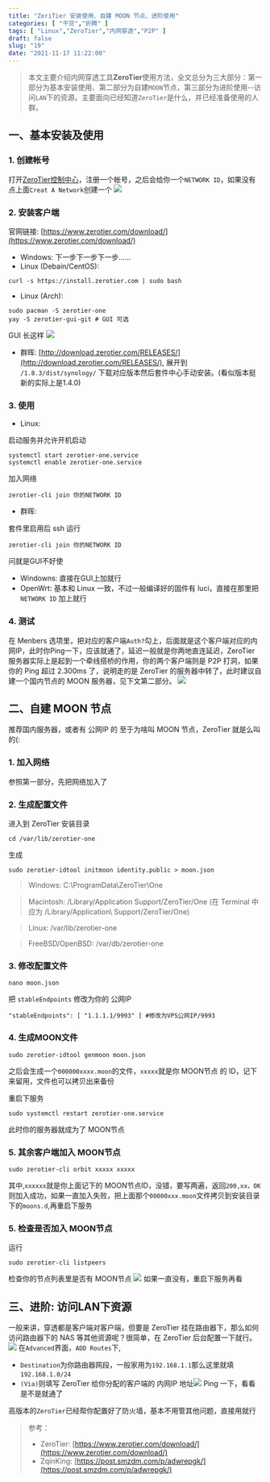 ```yaml
---
title: "ZeriTier 安装使用、自建 MOON 节点、进阶使用"
categories: [ "干货","折腾" ]
tags: [ "Linux","ZeroTier","内网穿透","P2P" ]
draft: false
slug: "19"
date: "2021-11-17 11:22:00"
---
```


> 本文主要介绍内网穿透工具**ZeroTier**使用方法，全文总分为三大部分：第一部分为基本安装使用、第二部分为自建`MOON`节点，第三部分为进阶使用--访问`LAN`下的资源。主要面向已经知道`ZeroTier`是什么，并已经准备使用的人群。
## 一、基本安装及使用
### 1. 创建帐号
打开[ZeroTier控制中心](https://my.zerotier.com/network)，注册一个帐号，之后会给你一个`NETWORK ID`，如果没有点上面`Creat A Network`创建一个
![](https://dig4.lwnlh.com/image/2022/05/14/19-1.png)
### 2. 安装客户端
官网链接: [https://www.zerotier.com/download/](https://www.zerotier.com/download/)
- Windows: 下一步下一步下一步......
- Linux (Debain/CentOS): 
```
curl -s https://install.zerotier.com | sudo bash
```
- Linux (Arch): 
```
sudo pacman -S zerotier-one
yay -S zerotier-gui-git # GUI 可选
```
GUI 长这样
![](https://dig4.lwnlh.com/image/2022/05/14/19-2.png)
- 群晖: [http://download.zerotier.com/RELEASES/](http://download.zerotier.com/RELEASES/), 展开到 `/1.8.3/dist/synology/` 下载对应版本然后套件中心手动安装。(看似版本挺新的实际上是1.4.0)
### 3. 使用
- Linux:

启动服务并允许开机启动
```
systemctl start zerotier-one.service
systemctl enable zerotier-one.service
```
加入网络
```
zerotier-cli join 你的NETWORK ID
```
- 群晖: 

套件里启用后 ssh 运行
```
zerotier-cli join 你的NETWORK ID
```
问就是GUI不好使
- Windowns: 直接在GUI上加就行
- OpenWrt: 基本和 Linux 一致，不过一般编译好的固件有 luci，直接在那里把 `NETWORK ID` 加上就行
### 4. 测试
在 Menbers 选项里，把对应的客户端`Auth?`勾上，后面就是这个客户端对应的内网IP，此时你Ping一下，应该就通了，延迟一般就是你两地直连延迟，ZeroTier 服务器实际上是起到一个牵线搭桥的作用，你的两个客户端则是 P2P 打洞，如果你的 Ping 超过 2.300ms 了，说明走的是 ZeroTier 的服务器中转了，此时建议自建一个国内节点的 MOON 服务器，见下文第二部分。
![](https://dig4.lwnlh.com/image/2022/05/14/19-3.png)

## 二、自建 MOON 节点
推荐国内服务器，或者有 公网IP 的
至于为啥叫 MOON 节点，ZeroTier 就是么叫的(:
### 1. 加入网络
参照第一部分，先把网络加入了
### 2. 生成配置文件
进入到 ZeroTier 安装目录
```
cd /var/lib/zerotier-one
```
生成
```
sudo zerotier-idtool initmoon identity.public > moon.json
```
> Windows: C:\ProgramData\ZeroTier\One

> Macintosh: /Library/Application Support/ZeroTier/One (在 Terminal 中应为 /Library/Application\ Support/ZeroTier/One)

> Linux: /var/lib/zerotier-one

> FreeBSD/OpenBSD: /var/db/zerotier-one
### 3. 修改配置文件
```
nano moon.json
```
把 `stableEndpoints` 修改为你的 公网IP
```
"stableEndpoints": [ "1.1.1.1/9993" ] #修改为VPS公网IP/9993
```
### 4. 生成MOON文件
```
sudo zerotier-idtool genmoon moon.json
```
之后会生成一个`000000xxxx.moon`的文件，`xxxxx`就是你 MOON节点 的 ID，记下来留用，文件也可以拷贝出来备份

重启下服务
```
sudo systemctl restart zerotier-one.service
```
此时你的服务器就成为了 MOON节点
### 5. 其余客户端加入 MOON节点
```
sudo zerotier-cli orbit xxxxx xxxxx
```
其中,`xxxxxx`就是你上面记下的 MOON节点ID，没错，要写两遍，返回`200,xx，OK`则加入成功，如果一直加入失败，把上面那个`00000xxx.moon`文件拷贝到安装目录下的`moons.d`,再重启下服务
### 5. 检查是否加入 MOON节点
运行
```
sudo zerotier-cli listpeers
```
检查你的节点列表里是否有 MOON节点
![](https://dig4.lwnlh.com/image/2022/05/14/19-4.png)
如果一直没有，重启下服务再看

## 三、进阶: 访问LAN下资源
一般来讲，穿透都是客户端对客户端，但要是 ZeroTier 挂在路由器下，那么如何访问路由器下的 NAS 等其他资源呢？很简单，在 ZeroTier 后台配置一下就行。
![](https://dig4.lwnlh.com/image/2022/05/14/19-5.png)
在`Advanced`界面，`ADD Routes`下,
- `Destination`为你路由器网段，一般家用为`192.168.1.1`那么这里就填`192.168.1.0/24`
- `(Via)`则填写 ZeroTier 给你分配的客户端的 内网IP 地址![](https://dig4.lwnlh.com/image/2022/05/14/19-6.png)
Ping 一下，看看是不是就通了

高版本的`ZeroTier`已经帮你配置好了防火墙，基本不用管其他问题，直接用就行

> 参考：  
> - ZeroTier: [https://www.zerotier.com/download/](https://www.zerotier.com/download/)  
> - ZqinKing: [https://post.smzdm.com/p/adwrepgk/](https://post.smzdm.com/p/adwrepgk/)
